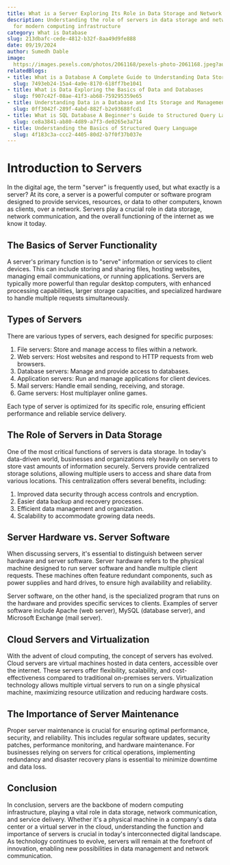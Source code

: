 ```yaml
---
title: What is a Server Exploring Its Role in Data Storage and Network Communication
description: Understanding the role of servers in data storage and network communication
  for modern computing infrastructure
category: What is Database
slug: 213dbafc-cede-4812-b32f-8aa49d9fe888
date: 09/19/2024
author: Sumedh Dable
image: 
  https://images.pexels.com/photos/2061168/pexels-photo-2061168.jpeg?auto=compress&cs=tinysrgb&w=600
relatedBlogs:
- title: What is a Database A Complete Guide to Understanding Data Storage
  slug: 7493eb24-15a4-4a9e-8170-618ff7be1041
- title: What is Data Exploring the Basics of Data and Databases
  slug: f907c42f-08ae-41f3-ab68-759295359e65
- title: Understanding Data in a Database and Its Storage and Management
  slug: 0ff3042f-289f-4abd-882f-b2e93688fcd1
- title: What is SQL Database A Beginner's Guide to Structured Query Language
  slug: ce8a3841-ab80-4d89-a7f3-de0265e3a714
- title: Understanding the Basics of Structured Query Language
  slug: 4f183c3a-ccc2-4405-80d2-b7f0f37b037e
---
```


# Introduction to Servers

In the digital age, the term "server" is frequently used, but what exactly is a server? At its core, a server is a powerful computer or software program designed to provide services, resources, or data to other computers, known as clients, over a network. Servers play a crucial role in data storage, network communication, and the overall functioning of the internet as we know it today.

## The Basics of Server Functionality

A server's primary function is to "serve" information or services to client devices. This can include storing and sharing files, hosting websites, managing email communications, or running applications. Servers are typically more powerful than regular desktop computers, with enhanced processing capabilities, larger storage capacities, and specialized hardware to handle multiple requests simultaneously.

## Types of Servers

There are various types of servers, each designed for specific purposes:

1. File servers: Store and manage access to files within a network.
2. Web servers: Host websites and respond to HTTP requests from web browsers.
3. Database servers: Manage and provide access to databases.
4. Application servers: Run and manage applications for client devices.
5. Mail servers: Handle email sending, receiving, and storage.
6. Game servers: Host multiplayer online games.

Each type of server is optimized for its specific role, ensuring efficient performance and reliable service delivery.

## The Role of Servers in Data Storage

One of the most critical functions of servers is data storage. In today's data-driven world, businesses and organizations rely heavily on servers to store vast amounts of information securely. Servers provide centralized storage solutions, allowing multiple users to access and share data from various locations. This centralization offers several benefits, including:

1. Improved data security through access controls and encryption.
2. Easier data backup and recovery processes.
3. Efficient data management and organization.
4. Scalability to accommodate growing data needs.

## Server Hardware vs. Server Software

When discussing servers, it's essential to distinguish between server hardware and server software. Server hardware refers to the physical machine designed to run server software and handle multiple client requests. These machines often feature redundant components, such as power supplies and hard drives, to ensure high availability and reliability.

Server software, on the other hand, is the specialized program that runs on the hardware and provides specific services to clients. Examples of server software include Apache (web server), MySQL (database server), and Microsoft Exchange (mail server).

## Cloud Servers and Virtualization

With the advent of cloud computing, the concept of servers has evolved. Cloud servers are virtual machines hosted in data centers, accessible over the internet. These servers offer flexibility, scalability, and cost-effectiveness compared to traditional on-premises servers. Virtualization technology allows multiple virtual servers to run on a single physical machine, maximizing resource utilization and reducing hardware costs.

## The Importance of Server Maintenance

Proper server maintenance is crucial for ensuring optimal performance, security, and reliability. This includes regular software updates, security patches, performance monitoring, and hardware maintenance. For businesses relying on servers for critical operations, implementing redundancy and disaster recovery plans is essential to minimize downtime and data loss.

## Conclusion

In conclusion, servers are the backbone of modern computing infrastructure, playing a vital role in data storage, network communication, and service delivery. Whether it's a physical machine in a company's data center or a virtual server in the cloud, understanding the function and importance of servers is crucial in today's interconnected digital landscape. As technology continues to evolve, servers will remain at the forefront of innovation, enabling new possibilities in data management and network communication.